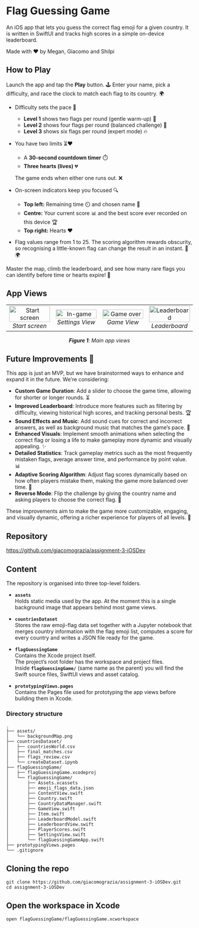 # Flag Guessing Game

An iOS app that lets you guess the correct flag emoji for a given country. It is written in SwiftUI and tracks high scores in a simple on-device leaderboard.

Made with ❤️ by Megan, Giacomo and Shilpi 

## How to Play

Launch the app and tap the **Play** button. 🕹️ Enter your name, pick a difficulty, and race the clock to match each flag to its country. 🌍

* Difficulty sets the pace 🏁  
  * **Level 1** shows two flags per round (gentle warm-up) 🌱  
  * **Level 2** shows four flags per round (balanced challenge) 🌟  
  * **Level 3** shows six flags per round (expert mode) 🔥  

* You have two limits ⏳❤️  
  * A **30-second countdown timer** ⏱️  
  * **Three hearts (lives)** 💔  

  The game ends when either one runs out. ❌

* On-screen indicators keep you focused 🔍  
  * **Top left:** Remaining time ⏲️ and chosen name 📝  
  * **Centre:** Your current score 📊 and the best score ever recorded on this device 🏆  
  * **Top right:** Hearts ❤️  

* Flag values range from 1 to 25. The scoring algorithm rewards obscurity, so recognising a little-known flag can change the result in an instant. 🥇🌍

Master the map, climb the leaderboard, and see how many rare flags you can identify before time or hearts expire! 🚀


## App Views
<table>
  <tr>
    <td align="center" width="25%">
      <img src="https://github.com/user-attachments/assets/98dbd961-1b5d-4825-b577-04fd1f3dc53e" alt="Start screen" width="100%"><br/>
      <em>Start screen</em>
    </td>
    <td align="center" width="25%">
      <img src="https://github.com/user-attachments/assets/31d9a768-fbc7-4bd8-919f-8196e5daac7e" alt="In-game" width="100%"><br/>
      <em>Settings View</em>
    </td>
    <td align="center" width="25%">
      <img src="https://github.com/user-attachments/assets/ae20592f-58cd-4b09-a962-1d03efbfe707" alt="Game over" width="100%"><br/>
      <em>Game View</em>
    </td>
    <td align="center" width="25%">
      <img src="https://github.com/user-attachments/assets/3f583a45-37c3-4570-80b4-d7a0ca0e2525" alt="Leaderboard" width="100%"><br/>
      <em>Leaderboard</em>
    </td>
  </tr>
</table>

<p align="center"><em><b>Figure 1</b>: Main app views</em></p>

## Future Improvements 🚀

This app is just an MVP, but we have brainstormed ways to enhance and expand it in the future. We're considering:

- **Custom Game Duration**: Add a slider to choose the game time, allowing for shorter or longer rounds. ⏳  
- **Improved Leaderboard**: Introduce more features such as filtering by difficulty, viewing historical high scores, and tracking personal bests. 🏆  
- **Sound Effects and Music**: Add sound cues for correct and incorrect answers, as well as background music that matches the game’s pace. 🎵  
- **Enhanced Visuals**: Implement smooth animations when selecting the correct flag or losing a life to make gameplay more dynamic and visually appealing. ✨  
- **Detailed Statistics**: Track gameplay metrics such as the most frequently mistaken flags, average answer time, and performance by point value. 📊  
- **Adaptive Scoring Algorithm**: Adjust flag scores dynamically based on how often players mistake them, making the game more balanced over time. 🤔  
- **Reverse Mode**: Flip the challenge by giving the country name and asking players to choose the correct flag. 🔄  

These improvements aim to make the game more customizable, engaging, and visually dynamic, offering a richer experience for players of all levels. 🌟


## Repository
<https://github.com/giacomograzia/assignment-3-iOSDev>

## Content
The repository is organised into three top-level folders.

* **`assets`**  
  Holds static media used by the app. At the moment this is a single background image that appears behind most game views.

* **`countriesDataset`**  
  Stores the raw emoji-flag data set together with a Jupyter notebook that merges country information with the flag emoji list, computes a score for every country and writes a JSON file ready for the game.

* **`flagGuessingGame`**  
  Contains the Xcode project itself.  
  The project’s root folder has the workspace and project files.  
  Inside **`flagGuessingGame/`** (same name as the parent) you will find the Swift source files, SwiftUI views and asset catalog.

* **`prototypingViews.pages`**  
  Contains the Pages file used for prototyping the app views before building them in Xcode.  

### Directory structure

```text
.
├── assets/
│   └── backgroundMap.png
├── countriesDataset/
│   ├── countriesWorld.csv
│   ├── final_matches.csv
│   ├── flags_review.csv
│   └── createDataset.ipynb
├── flagGuessingGame/
│   ├── flagGuessingGame.xcodeproj
│   └── flagGuessingGame/
│       ├── Assets.xcassets
│       ├── emoji_flags_data.json
│       ├── ContentView.swift
│       ├── Country.swift
│       ├── CountryDataManager.swift
│       ├── GameView.swift
│       ├── Item.swift
│       ├── LeaderboardModel.swift
│       ├── LeaderboardView.swift
│       ├── PlayerScores.swift
│       ├── SettingsView.swift
│       └── flagGuessingGameApp.swift
├── prototypingViews.pages
└── .gitignore
```

## Cloning the repo
```
git clone https://github.com/giacomograzia/assignment-3-iOSDev.git
cd assignment-3-iOSDev
```

## Open the workspace in Xcode
```
open flagGuessingGame/flagGuessingGame.xcworkspace
```




